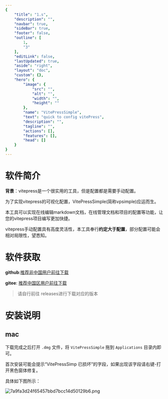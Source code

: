 ```yaml
---
{
    "title": "1.s",
    "description": "",
    "navbar": true,
    "sideBar": true,
    "footer": false,
    "outline": [
        1,
        "3"
    ],
    "editLink": false,
    "lastUpdated": true,
    "aside": "right",
    "layout": "doc",
    "custom": {},
    "hero": {
        "image": {
            "src": "",
            "alt": "",
            "width": "",
            "height": ""
        },
        "name": "VitePressSimple",
        "text": "quick to config vitePress",
        "description": "",
        "tagline": "",
        "actions": [],
        "features": [],
        "head": []
    }
}
---
```


# 软件简介

**背景**：vitepress是一个很实用的工具，但是配置都是需要手动配置。

为了实现vitepress的可视化配置，VitePressSimple(简称vpsimple)应运而生。

本工具可以实现在线编辑markdown文档，在线管理文档和项目的配置等功能，让您的vitepress项目编写更加快捷。

vitepress手动配置具有高度灵活性，本工具奉行**约定大于配置**，部分配置可能会相对局限性，望悉知。

# 软件获取

**github**:[推荐非中国用户前往下载](https://github.com/zhangdi168/VitePressSimple)

**gitee**:  [推荐中国区用户前往下载](https://gitee.com/zhangdi168/VitePressSimple )

> 请自行前往 releases进行下载对应的版本

# 安装说明

## mac

下载完成之后打开 `.dmg` 文件，将 `VitePressSimple` 拖到 `Applications` 目录内即可。

首次安装可能会提示“VitePressSimp 已损坏”的字段，如果出现该字段请右键-打开黑色窗体修复。

具体如下图所示：

![7a9fa3d24f65457bbd7bcc14d50129b6.png](/vpstatic/images/20240413/7a9fa3d2-4f65-457b-bd7b-cc14d50129b6.png)
